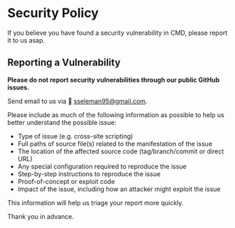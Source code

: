 # Security Policy

If you believe you have found a security vulnerability in CMD, please report it to us asap.

## Reporting a Vulnerability

**Please do not report security vulnerabilities through our public GitHub issues.**

Send email to us via :email: sseleman95@gmail.com.

Please include as much of the following information as possible to help us better understand the possible issue:

- Type of issue (e.g. cross-site scripting)
- Full paths of source file(s) related to the manifestation of the issue
- The location of the affected source code (tag/branch/commit or direct URL)
- Any special configuration required to reproduce the issue
- Step-by-step instructions to reproduce the issue
- Proof-of-concept or exploit code
- Impact of the issue, including how an attacker might exploit the issue

This information will help us triage your report more quickly.

Thank you in advance.
